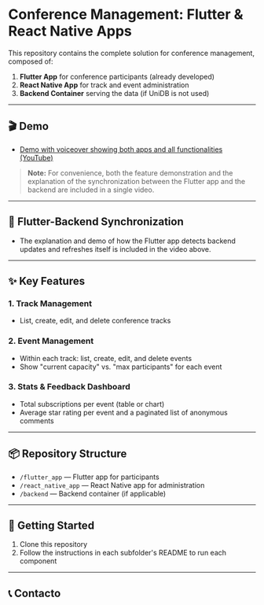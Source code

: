 # Conference Management: Flutter & React Native Apps

This repository contains the complete solution for conference management, composed of:

1. **Flutter App** for conference participants (already developed)
2. **React Native App** for track and event administration
3. **Backend Container** serving the data (if UniDB is not used)

---

## 🎬 Demo

- [Demo with voiceover showing both apps and all functionalities (YouTube)](https://youtu.be/nJ8C4kJay0w)

> **Note:** For convenience, both the feature demonstration and the explanation of the synchronization between the Flutter app and the backend are included in a single video.

---

## 🔄 Flutter-Backend Synchronization

- The explanation and demo of how the Flutter app detects backend updates and refreshes itself is included in the video above.

---

## ✨ Key Features

### 1. Track Management
- List, create, edit, and delete conference tracks

### 2. Event Management
- Within each track: list, create, edit, and delete events
- Show "current capacity" vs. "max participants" for each event

### 3. Stats & Feedback Dashboard
- Total subscriptions per event (table or chart)
- Average star rating per event and a paginated list of anonymous comments

---

## 📦 Repository Structure

- `/flutter_app` — Flutter app for participants
- `/react_native_app` — React Native app for administration
- `/backend` — Backend container (if applicable)

---

## 🚀 Getting Started

1. Clone this repository
2. Follow the instructions in each subfolder's README to run each component

---

## 📞 Contacto

